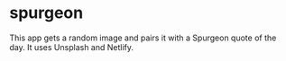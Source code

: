 # spurgeon

This app gets a random image and pairs it with a Spurgeon quote of the day.
It uses Unsplash and Netlify.
